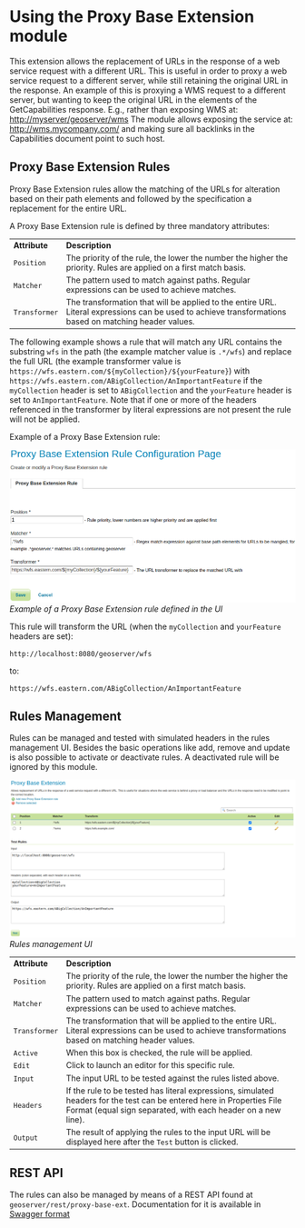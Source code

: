 # Using the Proxy Base Extension module

This extension allows the replacement of URLs in the response of a web service request with a different URL. This is useful in order to proxy a web service request to a different server, while still retaining the original URL in the response. An example of this is proxying a WMS request to a different server, but wanting to keep the original URL in the elements of the GetCapabilities response. E.g., rather than exposing WMS at: <http://myserver/geoserver/wms> The module allows exposing the service at: <http://wms.mycompany.com/> and making sure all backlinks in the Capabilities document point to such host.

## Proxy Base Extension Rules

Proxy Base Extension rules allow the matching of the URLs for alteration based on their path elements and followed by the specification a replacement for the entire URL.

A Proxy Base Extension rule is defined by three mandatory attributes:

|               |                                                                                                                                                        |
|---------------|--------------------------------------------------------------------------------------------------------------------------------------------------------|
| **Attribute** | **Description**                                                                                                                                        |
| `Position`    | The priority of the rule, the lower the number the higher the priority. Rules are applied on a first match basis.                                      |
| `Matcher`     | The pattern used to match against paths. Regular expressions can be used to achieve matches.                                                           |
| `Transformer` | The transformation that will be applied to the entire URL. Literal expressions can be used to achieve transformations based on matching header values. |

The following example shows a rule that will match any URL contains the substring `wfs` in the path (the example matcher value is `.*/wfs`) and replace the full URL (the example transformer value is `https://wfs.eastern.com/${myCollection}/${yourFeature}`) with `https://wfs.eastern.com/ABigCollection/AnImportantFeature` if the `myCollection` header is set to `ABigCollection` and the `yourFeature` header is set to `AnImportantFeature`. Note that if one or more of the headers referenced in the transformer by literal expressions are not present the rule will not be applied.

Example of a Proxy Base Extension rule:

![](images/proxy_base_ext_rule_editor2.png)
*Example of a Proxy Base Extension rule defined in the UI*

This rule will transform the URL (when the `myCollection` and `yourFeature` headers are set):

    http://localhost:8080/geoserver/wfs

to:

    https://wfs.eastern.com/ABigCollection/AnImportantFeature

## Rules Management

Rules can be managed and tested with simulated headers in the rules management UI. Besides the basic operations like add, remove and update is also possible to activate or deactivate rules. A deactivated rule will be ignored by this module.

![](images/proxy_base_rule_config.png)
*Rules management UI*

|               |                                                                                                                                                                                        |
|---------------|----------------------------------------------------------------------------------------------------------------------------------------------------------------------------------------|
| **Attribute** | **Description**                                                                                                                                                                        |
| `Position`    | The priority of the rule, the lower the number the higher the priority. Rules are applied on a first match basis.                                                                      |
| `Matcher`     | The pattern used to match against paths. Regular expressions can be used to achieve matches.                                                                                           |
| `Transformer` | The transformation that will be applied to the entire URL. Literal expressions can be used to achieve transformations based on matching header values.                                 |
| `Active`      | When this box is checked, the rule will be applied.                                                                                                                                    |
| `Edit`        | Click to launch an editor for this specific rule.                                                                                                                                      |
| `Input`       | The input URL to be tested against the rules listed above.                                                                                                                             |
| `Headers`     | If the rule to be tested has literal expressions, simulated headers for the test can be entered here in Properties File Format (equal sign separated, with each header on a new line). |
| `Output`      | The result of applying the rules to the input URL will be displayed here after the `Test` button is clicked.                                                                           |

## REST API

The rules can also be managed by means of a REST API found at `geoserver/rest/proxy-base-ext`. Documentation for it is available in [Swagger format](https://docs.geoserver.org/latest/en/api/#1.0.0/proxy-base-ext.yaml)
